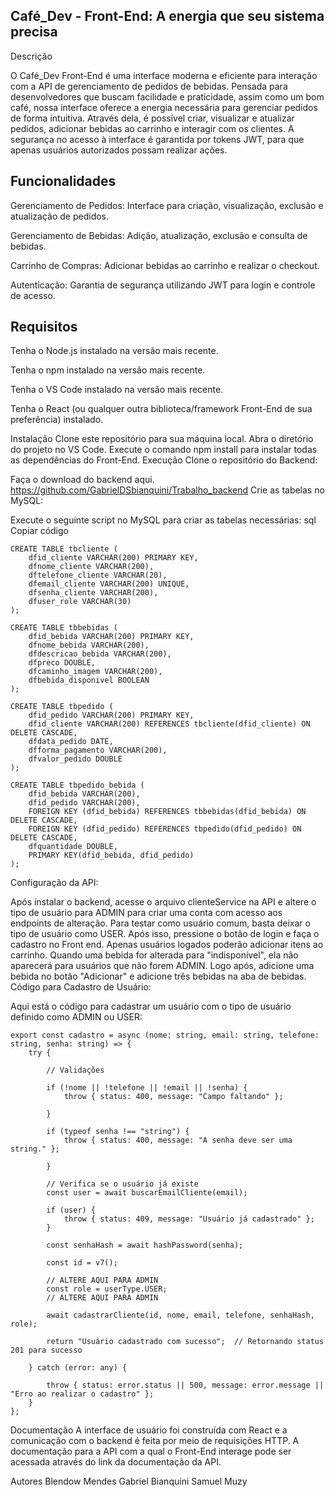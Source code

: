 ## Café_Dev - Front-End: A energia que seu sistema precisa
Descrição

O Café_Dev Front-End é uma interface moderna e eficiente para interação com a API de gerenciamento de pedidos de bebidas. Pensada para desenvolvedores que buscam facilidade e praticidade, assim como um bom café, nossa interface oferece a energia necessária para gerenciar pedidos de forma intuitiva. Através dela, é possível criar, visualizar e atualizar pedidos, adicionar bebidas ao carrinho e interagir com os clientes. A segurança no acesso à interface é garantida por tokens JWT, para que apenas usuários autorizados possam realizar ações.

## Funcionalidades
Gerenciamento de Pedidos: Interface para criação, visualização, exclusão e atualização de pedidos.

Gerenciamento de Bebidas: Adição, atualização, exclusão e consulta de bebidas.

Carrinho de Compras: Adicionar bebidas ao carrinho e realizar o checkout.

Autenticação: Garantia de segurança utilizando JWT para login e controle de acesso.

## Requisitos
Tenha o Node.js instalado na versão mais recente.

Tenha o npm instalado na versão mais recente.

Tenha o VS Code instalado na versão mais recente.

Tenha o React (ou qualquer outra biblioteca/framework Front-End de sua preferência) instalado.

Instalação
Clone este repositório para sua máquina local.
Abra o diretório do projeto no VS Code.
Execute o comando npm install para instalar todas as dependências do Front-End.
Execução
Clone o repositório do Backend:

Faça o download do backend aqui.
https://github.com/GabrielDSbianquini/Trabalho_backend
Crie as tabelas no MySQL:

Execute o seguinte script no MySQL para criar as tabelas necessárias:
sql
Copiar código


    CREATE TABLE tbcliente (
        dfid_cliente VARCHAR(200) PRIMARY KEY,
        dfnome_cliente VARCHAR(200),
        dftelefone_cliente VARCHAR(20),
        dfemail_cliente VARCHAR(200) UNIQUE,
        dfsenha_cliente VARCHAR(200),
        dfuser_role VARCHAR(30)
    );
    
    CREATE TABLE tbbebidas (
        dfid_bebida VARCHAR(200) PRIMARY KEY,
        dfnome_bebida VARCHAR(200), 
        dfdescricao_bebida VARCHAR(200),
        dfpreco DOUBLE,
        dfcaminho_imagem VARCHAR(200),
        dfbebida_disponivel BOOLEAN
    );
    
    CREATE TABLE tbpedido (
        dfid_pedido VARCHAR(200) PRIMARY KEY,
        dfid_cliente VARCHAR(200) REFERENCES tbcliente(dfid_cliente) ON DELETE CASCADE,
        dfdata_pedido DATE,
        dfforma_pagamento VARCHAR(200),
        dfvalor_pedido DOUBLE
    );
    
    CREATE TABLE tbpedido_bebida (
        dfid_bebida VARCHAR(200),
        dfid_pedido VARCHAR(200),
        FOREIGN KEY (dfid_bebida) REFERENCES tbbebidas(dfid_bebida) ON DELETE CASCADE,
        FOREIGN KEY (dfid_pedido) REFERENCES tbpedido(dfid_pedido) ON DELETE CASCADE,
        dfquantidade DOUBLE,
        PRIMARY KEY(dfid_bebida, dfid_pedido)
    );
Configuração da API:

Após instalar o backend, acesse o arquivo clienteService na API e altere o tipo de usuário para ADMIN para criar uma conta com acesso aos endpoints de alteração. Para testar como usuário comum, basta deixar o tipo de usuário como USER.
Após isso, pressione o botão de login e faça o cadastro no Front end. Apenas usuários logados poderão adicionar itens ao carrinho. Quando uma bebida for alterada para "indisponível", ela não aparecerá para usuários que não forem ADMIN.
Logo após, adicione uma bebida no botão "Adicionar" e adicione três bebidas na aba de bebidas.
Código para Cadastro de Usuário:



Aqui está o código para cadastrar um usuário com o tipo de usuário definido como ADMIN ou USER:


    export const cadastro = async (nome: string, email: string, telefone: string, senha: string) => {
        try {
            
            // Validações
            
            if (!nome || !telefone || !email || !senha) {
                throw { status: 400, message: "Campo faltando" };  
            
            }
            
            if (typeof senha !== "string") {
                throw { status: 400, message: "A senha deve ser uma string." };  
            
            }
            
            // Verifica se o usuário já existe
            const user = await buscarEmailCliente(email);
    
            if (user) {
                throw { status: 409, message: "Usuário já cadastrado" }; 
            }
    
            const senhaHash = await hashPassword(senha);
    
            const id = v7();
            
            // ALTERE AQUI PARA ADMIN
            const role = userType.USER; 
            // ALTERE AQUI PARA ADMIN
            
            await cadastrarCliente(id, nome, email, telefone, senhaHash, role);
    
            return "Usuário cadastrado com sucesso";  // Retornando status 201 para sucesso
    
        } catch (error: any) {
    
            throw { status: error.status || 500, message: error.message || "Erro ao realizar o cadastro" };
        }
    };
Documentação
A interface de usuário foi construída com React e a comunicação com o backend é feita por meio de requisições HTTP. A documentação para a API com a qual o Front-End interage pode ser acessada através do link da documentação da API.

Autores
Blendow Mendes
Gabriel Bianquini
Samuel Muzy

